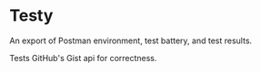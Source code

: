 # Testy
An export of Postman environment, test battery, and test results.

Tests GitHub's Gist api for correctness.
